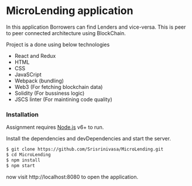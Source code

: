 # MicroLending application

In this application Borrowers can find Lenders and vice-versa. This is peer to peer
connected architecture using BlockChain. 

Project is a done using below technologies

  - React and Redux 
  - HTML
  - CSS
  - JavaSCript
  - Webpack (bundling)
  - Web3 (For fetching blockchain data)
  - Solidity (For bussiness logic)
  - JSCS linter (For maintining code quality)

### Installation

Assignment requires [Node.js](https://nodejs.org/) v6+ to run.

Install the dependencies and devDependencies and start the server.

```sh
$ git clone https://github.com/Srisrinivasa/MicroLending.git
$ cd MicroLending
$ npm install 
$ npm start
```
now visit http://localhost:8080 to open the application.
